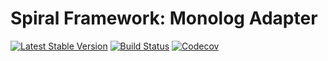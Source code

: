 Spiral Framework: Monolog Adapter
================================
[![Latest Stable Version](https://poser.pugx.org/spiral/monolog/version)](https://packagist.org/packages/spiral/monolog)
[![Build Status](https://travis-ci.org/spiral/monolog-bridge.svg?branch=master)](https://travis-ci.org/spiral/monolog-bridge)
[![Codecov](https://codecov.io/gh/spiral/monolog-bridge/branch/master/graph/badge.svg)](https://codecov.io/gh/spiral/monolog-bridge/)
